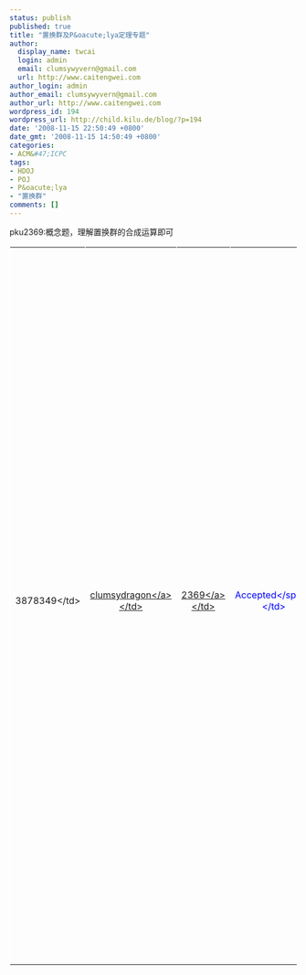 ```yaml
---
status: publish
published: true
title: "置换群及P&oacute;lya定理专题"
author:
  display_name: twcai
  login: admin
  email: clumsywyvern@gmail.com
  url: http://www.caitengwei.com
author_login: admin
author_email: clumsywyvern@gmail.com
author_url: http://www.caitengwei.com
wordpress_id: 194
wordpress_url: http://child.kilu.de/blog/?p=194
date: '2008-11-15 22:50:49 +0800'
date_gmt: '2008-11-15 14:50:49 +0800'
categories:
- ACM&#47;ICPC
tags:
- HDOJ
- POJ
- P&oacute;lya
- "置换群"
comments: []
---
```

<p>pku2369:概念题，理解置换群的合成运算即可</p>
<table class="a" border="1" cellspacing="0" cellpadding="0" width="100%" bordercolor="#ffffff">
<tbody>
<tr align="center">
<td>3878349<&#47;td></p>
<td><a href="http:&#47;&#47;acm.pku.edu.cn&#47;JudgeOnline&#47;userstatus?user_id=clumsydragon">clumsydragon<&#47;a><&#47;td></p>
<td><a href="http:&#47;&#47;acm.pku.edu.cn&#47;JudgeOnline&#47;problem?id=2369">2369<&#47;a><&#47;td></p>
<td><span style="color: blue;">Accepted<&#47;span><&#47;td></p>
<td>212K<&#47;td></p>
<td>16MS<&#47;td></p>
<td><a href="http:&#47;&#47;acm.pku.edu.cn&#47;JudgeOnline&#47;showsource?solution_id=3878349" target="_blank">C++<&#47;a><&#47;td></p>
<td>579B<&#47;td><br />
<&#47;tr><br />
<&#47;tbody><&#47;table><br />
pku1026:置换群的幂运算</p>
<table class="a" border="1" cellspacing="0" cellpadding="0" width="100%" bordercolor="#ffffff">
<tbody>
<tr align="center">
<td>3879155<&#47;td></p>
<td><a href="http:&#47;&#47;acm.pku.edu.cn&#47;JudgeOnline&#47;userstatus?user_id=clumsydragon">clumsydragon<&#47;a><&#47;td></p>
<td><a href="http:&#47;&#47;acm.pku.edu.cn&#47;JudgeOnline&#47;problem?id=1026">1026<&#47;a><&#47;td></p>
<td><span style="color: blue;">Accepted<&#47;span><&#47;td></p>
<td>208K<&#47;td></p>
<td>63MS<&#47;td></p>
<td>C++<&#47;td></p>
<td>825B<&#47;td><br />
<&#47;tr><br />
<&#47;tbody><&#47;table><br />
pku1721:像置换群的开方运算，但其实不用开方运算</p>
<table class="a" border="1" cellspacing="0" cellpadding="0" width="100%" bordercolor="#ffffff">
<tbody>
<tr align="center">
<td>4321228<&#47;td></p>
<td><a href="http:&#47;&#47;acm.pku.edu.cn&#47;JudgeOnline&#47;userstatus?user_id=clumsydragon">clumsydragon<&#47;a><&#47;td></p>
<td><a href="http:&#47;&#47;acm.pku.edu.cn&#47;JudgeOnline&#47;problem?id=1721">1721<&#47;a><&#47;td></p>
<td><span style="color: blue;">Accepted<&#47;span><&#47;td></p>
<td>216K<&#47;td></p>
<td>16MS<&#47;td></p>
<td>C++<&#47;td></p>
<td>883B<&#47;td></p>
<td><&#47;td><br />
<&#47;tr><br />
<&#47;tbody><&#47;table><br />
pku3270:求最小花费(简单) 算法黑数上有讲，比较详细</p>
<table class="a" border="1" cellspacing="0" cellpadding="0" width="100%" bordercolor="#ffffff">
<tbody>
<tr align="center">
<td>4378625<&#47;td></p>
<td><a href="http:&#47;&#47;acm.pku.edu.cn&#47;JudgeOnline&#47;userstatus?user_id=clumsydragon">clumsydragon<&#47;a><&#47;td></p>
<td><a href="http:&#47;&#47;acm.pku.edu.cn&#47;JudgeOnline&#47;problem?id=3270">3270<&#47;a><&#47;td></p>
<td><span style="color: blue;">Accepted<&#47;span><&#47;td></p>
<td>528K<&#47;td></p>
<td>47MS<&#47;td></p>
<td>G++<&#47;td></p>
<td>1266B<&#47;td><br />
<&#47;tr><br />
<&#47;tbody><&#47;table><br />
pku2409:关于环的polya,公式见下</p>
<p>首先是环长度为奇数的形式，一共有两种共 2 * s 个置换，分别是旋转和反射各 s 个置换，旋转的置换群除了最原始的{1,2,3,...,s} 循环个数为 s，其他循环个数模拟置换过程求得。反射的置换群有 s个，每个置换群都有 s&#47;2 + 1个循环，包含了 s &#47; 2 对以及处于对称轴上的那个点。</p>
<p>然后是环长度为偶数的实行，一共有三种，除了旋转和反射，还有&ldquo;对折&rdquo;(姑且这样称呼吧-_-|)，旋转没有区别，反射有 s &#47; 2 种置换，循环个数为 s&#47;2 + 1个，"对折"也有 s&#47;2 中置换，循环个数为 s&#47;2 个。</p>
<p>推出了每种情况的循环节个数，这题就好做了，只要代入ploya公式就可以了。</p>
<table class="a" border="1" cellspacing="0" cellpadding="0" width="100%" bordercolor="#ffffff">
<tbody>
<tr align="center">
<td>4379482<&#47;td></p>
<td><a href="http:&#47;&#47;acm.pku.edu.cn&#47;JudgeOnline&#47;userstatus?user_id=clumsydragon">clumsydragon<&#47;a><&#47;td></p>
<td><a href="http:&#47;&#47;acm.pku.edu.cn&#47;JudgeOnline&#47;problem?id=2409">2409<&#47;a><&#47;td></p>
<td><span style="color: blue;">Accepted<&#47;span><&#47;td></p>
<td>400K<&#47;td></p>
<td>0MS<&#47;td></p>
<td><a href="http:&#47;&#47;acm.pku.edu.cn&#47;JudgeOnline&#47;showsource?solution_id=4379482" target="_blank">G++<&#47;a><&#47;td></p>
<td>1128B<&#47;td><br />
<&#47;tr><br />
<&#47;tbody><&#47;table><br />
pku1286:2409简化版，注意数据范围就好了</p>
<table class="a" border="1" cellspacing="0" cellpadding="0" width="100%" bordercolor="#ffffff">
<tbody>
<tr align="center">
<td>4379536<&#47;td></p>
<td><a href="http:&#47;&#47;acm.pku.edu.cn&#47;JudgeOnline&#47;userstatus?user_id=clumsydragon">clumsydragon<&#47;a><&#47;td></p>
<td><a href="http:&#47;&#47;acm.pku.edu.cn&#47;JudgeOnline&#47;problem?id=1286">1286<&#47;a><&#47;td></p>
<td><span style="color: blue;">Accepted<&#47;span><&#47;td></p>
<td>400K<&#47;td></p>
<td>0MS<&#47;td></p>
<td><a href="http:&#47;&#47;acm.pku.edu.cn&#47;JudgeOnline&#47;showsource?solution_id=4379536" target="_blank">G++<&#47;a><&#47;td></p>
<td>1139B<&#47;td><br />
<&#47;tr><br />
<&#47;tbody><&#47;table><br />
pku1879:这道题，minute truck, five minute truck, hour truck 都可用栈模拟，模拟一天后小球的序列:s1, s2, s3&hellip;&hellip;&hellip;接下来的做法基本和2369一样，需要注意的是，代表第12个小时的小球是跟在它前面的11个小球后面进入queue的，因为没有注意这点，花 费了很多时间调试</p>
<table class="a" border="1" cellspacing="0" cellpadding="0" width="100%" bordercolor="#ffffff">
<tbody>
<tr align="center">
<td>3887339<&#47;td></p>
<td><a href="http:&#47;&#47;acm.pku.edu.cn&#47;JudgeOnline&#47;userstatus?user_id=clumsydragon">clumsydragon<&#47;a><&#47;td></p>
<td><a href="http:&#47;&#47;acm.pku.edu.cn&#47;JudgeOnline&#47;problem?id=1879">1879<&#47;a><&#47;td></p>
<td><span style="color: blue;">Accepted<&#47;span><&#47;td></p>
<td>208K<&#47;td></p>
<td>16MS<&#47;td></p>
<td>C++<&#47;td></p>
<td>1283B<&#47;td><br />
<&#47;tr><br />
<&#47;tbody><&#47;table><br />
hdoj1537:置换(算置换比较麻烦)</p>
<p>hdoj 1812:Ploya定理</p>
<p>这题刚开始用枚举所有8种置换群，找出循环个数再使用Ploya公式的方法要TLE。不过还好每种置换群的循环个数都是有规律的，可以推出 N 分别为偶数和奇数时的公式。比较麻烦的是还要用到大数，我直接用java还是跑了将近两秒&hellip;&hellip;这题时间卡得有些苛刻。</p>
<table class="table_text" style="border-bottom: 1px dashed #879bff;" border="0" cellspacing="2" width="100%" align="center">
<tbody>
<tr align="center">
<td height="22">897436<&#47;td></p>
<td>2008-11-15 15:25:47<&#47;td></p>
<td><span style="color: red;">Accepted<&#47;span><&#47;td></p>
<td><a href="http:&#47;&#47;192.168.100.16&#47;showproblem.php?pid=1812">1812<&#47;a><&#47;td></p>
<td>1812MS<&#47;td></p>
<td>2880K<&#47;td></p>
<td><a href="http:&#47;&#47;192.168.100.16&#47;viewcode.php?rid=897436" target="_blank">852 B<&#47;a><&#47;td></p>
<td>Java<&#47;td><br />
<&#47;tr><br />
<&#47;tbody><&#47;table></p>
